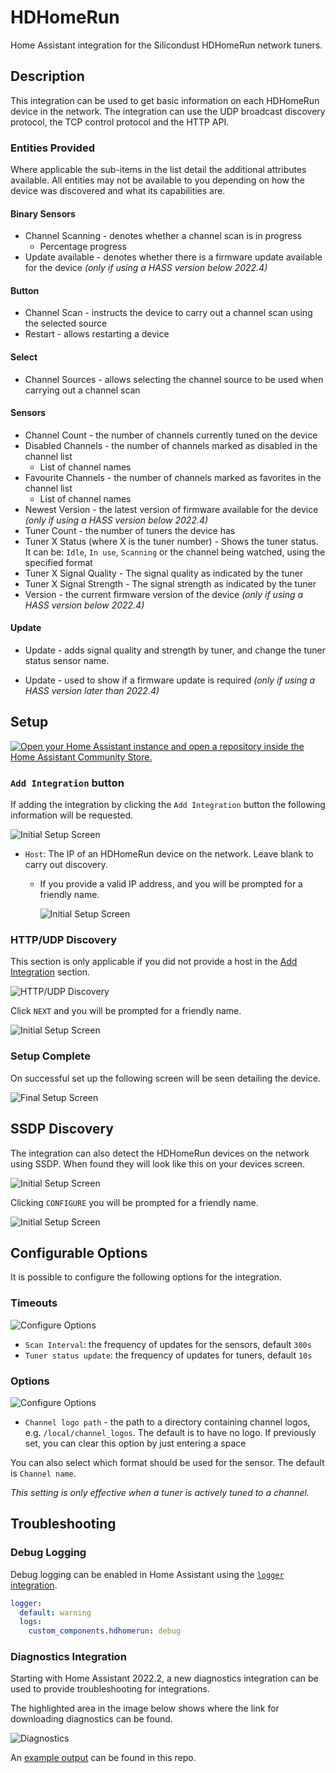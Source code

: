 
# HDHomeRun

Home Assistant integration for the Silicondust HDHomeRun network tuners.

## Description

This integration can be used to get basic information on each HDHomeRun
device in the network. The integration can use the UDP broadcast discovery
protocol, the TCP control protocol and the HTTP API.

### Entities Provided

Where applicable the sub-items in the list detail the additional attributes
available. All entities may not be available to you depending on how the
device was discovered and what its capabilities are.

#### Binary Sensors

* Channel Scanning - denotes whether a channel scan is in progress
  * Percentage progress
* Update available - denotes whether there is a firmware update available
  for the device _(only if using a HASS version below 2022.4)_

#### Button

* Channel Scan - instructs the device to carry out a channel scan using the
  selected source
* Restart - allows restarting a device

#### Select

* Channel Sources - allows selecting the channel source to be used when carrying
  out a channel scan

#### Sensors

* Channel Count - the number of channels currently tuned on the device
* Disabled Channels - the number of channels marked as disabled in the channel
list
  * List of channel names
* Favourite Channels - the number of channels marked as favorites in the channel
list
  * List of channel names
* Newest Version - the latest version of firmware available for the device
  _(only if using a HASS version below 2022.4)_
* Tuner Count - the number of tuners the device has
* Tuner X Status (where X is the tuner number) - Shows the tuner status. It can 
be: `Idle`, `In use`, `Scanning` or the channel being watched, using the 
specified format
* Tuner X Signal Quality - The signal quality as indicated by the tuner
* Tuner X Signal Strength - The signal strength as indicated by the tuner
* Version - the current firmware version of the device _(only if using a
  HASS version below 2022.4)_

#### Update

* Update - adds signal quality and strength by tuner, and change the tuner
status sensor name. 

* Update - used to show if a firmware update is required _(only if using a HASS
  version later than 2022.4)_

## Setup

[![Open your Home Assistant instance and open a repository inside the Home Assistant Community Store.](https://my.home-assistant.io/badges/hacs_repository.svg)](https://my.home-assistant.io/redirect/hacs_repository/?owner=uvjim&repository=hass_hdhomerun&category=Integration)

### <a id="ManualAdd"></a>`Add Integration` button

If adding the integration by clicking the `Add Integration` button the
following information will be requested.

![Initial Setup Screen](images/step_user.png)

* `Host`: The IP of an HDHomeRun device on the network. Leave
  blank to carry out discovery.

  * If you provide a valid IP address, and you will be prompted for
    a friendly name.

    ![Initial Setup Screen](images/friendly_name.png)

### HTTP/UDP Discovery

This section is only applicable if you did not provide a host in the
[Add Integration](#ManualAdd) section.

![HTTP/UDP Discovery](images/http_udp_discovery.png)

Click `NEXT` and you will be prompted for a friendly name.

![Initial Setup Screen](images/friendly_name.png)

### Setup Complete

On successful set up the following screen will be seen detailing the device.

![Final Setup Screen](images/setup_finish.png)

## SSDP Discovery

The integration can also detect the HDHomeRun devices on the network using
SSDP. When found they will look like this on your devices screen.

![Initial Setup Screen](images/ssdp_discovery.png)

Clicking `CONFIGURE` you will be prompted for a friendly name.

![Initial Setup Screen](images/friendly_name.png)

## Configurable Options

It is possible to configure the following options for the integration.

### Timeouts

![Configure Options](images/config_timeouts.png)

* `Scan Interval`: the frequency of updates for the sensors, default `300s`
* `Tuner status update`: the frequency of updates for tuners, default `10s`

### Options

![Configure Options](images/config_options.png)

* `Channel logo path` - the path to a directory containing channel logos,
  e.g. `/local/channel_logos`. The default is to have no logo. If previously
  set, you can clear this option by just entering a space

You can also select which format should be used for the sensor. The
default is `Channel name`.

_This setting is only effective when a tuner is actively tuned to a channel._

## Troubleshooting

### Debug Logging

Debug logging can be enabled in Home Assistant using the [`logger`
integration](https://www.home-assistant.io/integrations/logger/).

```yaml
logger:
  default: warning
  logs:
    custom_components.hdhomerun: debug
```

### Diagnostics Integration

Starting with Home Assistant 2022.2, a new diagnostics integration can be
used to provide troubleshooting for integrations.

The highlighted area in the image below shows where the link for downloading
diagnostics can be found.

![Diagnostics](images/diagnostics.png)

An [example output](examples/diagnostics_output.json) can be found in this repo.

